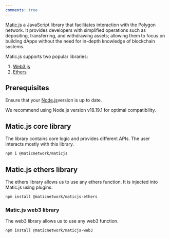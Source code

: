```yaml
---
comments: true
---
```


[Matic.js](https://github.com/maticnetwork/matic.js) a JavaScript library that facilitates interaction with the Polygon network. It provides developers with simplified operations such as depositing, transferring, and withdrawing assets; allowing them to focus on building dApps without the need for in-depth knowledge of blockchain systems. 

Matic.js supports two popular libraries:

1. [Web3.js](https://web3js.readthedocs.io/)
2. [Ethers](https://docs.ethers.io/)

## Prerequisites

Ensure that your [Node.js](https://nodejs.org/en/)version is up to date. 

We recommend using Node.js version v18.19.1 for optimal compatibility.

## Matic.js core library

The library contains core logic and provides different APIs. The user interacts mostly with this library.

```sh
npm i @maticnetwork/maticjs
```

## Matic.js ethers library

The ethers library allows us to use any ethers function. It is injected into Matic.js using plugins.

```sh
npm install @maticnetwork/maticjs-ethers
```

### Matic.js web3 library

The web3 library allows us to use any web3 function.

```sh
npm install @maticnetwork/maticjs-web3
```
